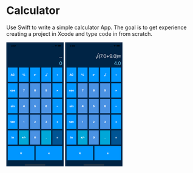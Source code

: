 # Calculator
Use Swift to write a simple calculator App. The goal is to get experience creating a project in Xcode and type code in from scratch.

<img src="./test0.png" width="30%" height="30%">
<img src="./test1.png" width="30%" height="30%">
